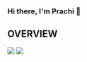 ### Hi there, I'm Prachi 👋

<!--
**Prachi9127-code/Prachi9127-code** is a ✨ _special_ ✨ repository because its `README.md` (this file) appears on your GitHub profile.

Here are some ideas to get you started:

- 🔭 I’m currently working on ...
- 🌱 I’m currently learning ...
- 👯 I’m looking to collaborate on ...
- 🤔 I’m looking for help with ...
- 💬 Ask me about ...
- 📫 How to reach me: ...
- 😄 Pronouns: ...
- ⚡ Fun fact: ...
-->

## OVERVIEW
<img  src= "https://github-readme-stats.vercel.app/api?username=Prachi9127-code&show_icons=true&theme=radical"/>
<img  src= "https://github-readme-stats.vercel.app/api/top-langs/?username=Prachi9127-code&layout=compact&theme=radical"/>
